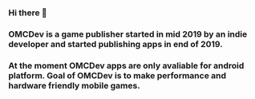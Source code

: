 ### Hi there 👋
### OMCDev is a game publisher started in mid 2019 by an indie developer and started publishing apps in end of 2019.
### At the moment OMCDev apps are only avaliable for android platform. Goal of OMCDev is to make performance and hardware friendly mobile games.
<!--
**OMCDev-OFCL/OMCDev-OFCL** is a ✨ _special_ ✨ repository because its `README.md` (this file) appears on your GitHub profile.

Here are some ideas to get you started:

- 🔭 I’m currently working on ...
- 🌱 I’m currently learning ...
- 👯 I’m looking to collaborate on ...
- 🤔 I’m looking for help with ...
- 💬 Ask me about ...
- 📫 How to reach me: ...
- 😄 Pronouns: ...
- ⚡ Fun fact: ...
-->
